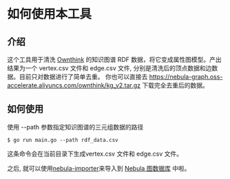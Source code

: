 # 如何使用本工具

## 介绍

  这个工具用于清洗 [Ownthink](https://www.ownthink.com/) 的知识图谱 RDF 数据，将它变成属性图模型。产出结果为一个 vertex.csv 文件和 edge.csv 文件, 分别是清洗后的顶点数据和边数据。目前只对数据进行了简单去重。
  你也可以直接去 https://nebula-graph.oss-accelerate.aliyuncs.com/ownthink/kg_v2.tar.gz 下载完全去重后的数据。

## 如何使用

使用 --path 参数指定知识图谱的三元组数据的路径

```shell
$ go run main.go --path rdf_data.csv
```

这条命令会在当前目录下生成vertex.csv 文件和 edge.csv 文件。

之后, 就可以使用[nebula-importer](https://github.com/vesoft-inc/nebula-importer)来导入到 [Nebula 图数据库](https://github.com/vesoft-inc/nebula) 中啦。
